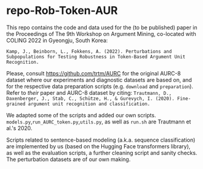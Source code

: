 # repo-Rob-Token-AUR
This repo contains the code and data used for the (to be published) paper in the Proceedings of The 9th Workshop on Argument Mining, co-located with COLING 2022 in Gyeongju, South Korea:
```
Kamp, J., Beinborn, L., Fokkens, A. (2022). Perturbations and Subpopulations for Testing Robustness in Token-Based Argument Unit Recognition.
```

Please, consult https://github.com/trtm/AURC for the original AURC-8 dataset where our experiments and diagnostic datasets are based on, and for the respective data preparation scripts (e.g. ```download``` and ```preparation```). Refer to _their_ paper and AURC-8 dataset by citing:
```Trautmann, D., Daxenberger, J., Stab, C., Schütze, H., & Gurevych, I. (2020). Fine-grained argument unit recognition and classification.```

We adapted some of the scripts and added our own scripts. 
```models.py```,```run_AURC_token.py```,```utils.py```, as well as ```run.sh``` are Trautmann et al.'s 2020.

Scripts related to sentence-based modeling (a.k.a. sequence classification) are implemented by us (based on the Hugging Face transformers library), as well as the evaluation scripts, a further cleaning script and sanity checks.
The perturbation datasets are of our own making.
